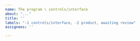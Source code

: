 ```yaml
---
name: The program \ controls/interface
about: "..."
title: ''
labels: "-1 controls/interface, -2 product, awaiting review"
assignees: ''

---
```


<!-- Do not remove this comment #cont !!!
	Before making a new issue, please search existing !!!
-->
